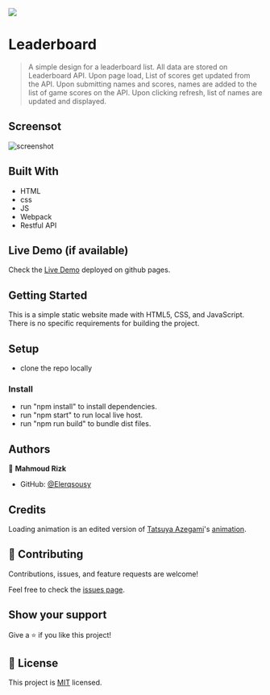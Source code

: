 ![](https://img.shields.io/badge/Microverse-blueviolet)

# Leaderboard

> A simple design for a leaderboard list. All data are stored on Leaderboard API. Upon page load, List of scores get updated from the API. Upon submitting names and scores, names are added to the list of game scores on the API. Upon clicking refresh, list of names are updated and displayed.

## Screensot

![screenshot](./screenshot.gif)
## Built With

- HTML
- css
- JS
- Webpack
- Restful API 

## Live Demo (if available)

Check the [Live Demo](https://elerqsousy.github.io/leaderboard-api/) deployed on github pages.


## Getting Started

This is a simple static website made with HTML5, CSS, and JavaScript. There is no specific requirements for building the project.
## Setup
- clone the repo locally 
### Install
- run "npm install" to install dependencies.
- run "npm start" to run local live host.
- run "npm run build" to bundle dist files.
## Authors

👤 **Mahmoud Rizk**

- GitHub: [@Elerqsousy](https://github.com/Elerqsousy)

## Credits
Loading animation is an edited version of [Tatsuya Azegami](https://codepen.io/42EG4M1)'s [animation](https://codepen.io/42EG4M1/pen/bVMzze).
## 🤝 Contributing

Contributions, issues, and feature requests are welcome!

Feel free to check the [issues page](../../issues/).

## Show your support

Give a ⭐️ if you like this project!

## 📝 License

This project is [MIT](./MIT.md) licensed.
